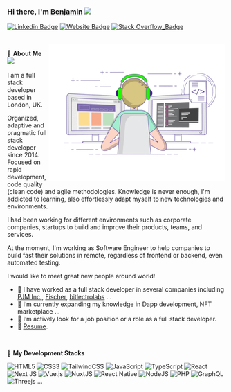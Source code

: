### Hi there, I'm <a href="https://benjamin-minato-portfolio.vercel.app" target="_blank">Benjamin</a> <img src="https://media.giphy.com/media/hvRJCLFzcasrR4ia7z/giphy.gif" width="25px">

[![Linkedin Badge](https://img.shields.io/badge/-LinkedIn-0e76a8?style=for-the-badge&style=flat-square&logo=Linkedin&logoColor=white)](https://www.linkedin.com/in/benjamin-minato-9aa306217/)
[![Website Badge](https://img.shields.io/badge/Website-3b5998?style=for-the-badge&style=flat-square&logo=google-chrome&logoColor=white)](https://benjamin-minato-portfolio.vercel.app)
[![Stack Overflow_Badge](https://img.shields.io/badge/-Stackoverflow-FE7A16?style=for-the-badge&style=lat-square&logo=stack-overflow&logoColor=white)](https://stackoverflow.com/users/13506072/top-dev-ops)

<br />
<img align="right" alt="GIF" src="https://github.com/Top-Dev-Ops/Top-Dev-Ops/blob/main/coding.gif?raw=true" width="408" height="318" />

👋 **About Me** &nbsp; ![](https://visitor-badge.glitch.me/badge?page_id=Top-Dev-Ops.Top-Dev-Ops)

I am a full stack developer based in London, UK.

Organized, adaptive and pragmatic full stack developer since 2014. Focused on rapid development, code quality (clean code) and agile methodologies. Knowledge is never enough, I'm addicted to learning, also effortlessly adapt myself to new technologies and environments.

I had been working for different environments such as corporate companies, startups to build and improve their products, teams, and services.

At the moment, I'm working as Software Engineer to help companies to build fast their solutions in remote, regardless of frontend or backend, even automated testing.

I would like to meet great new people around world!

- 🌱 I have worked as a full stack developer in several companies including [PJM Inc.](https://mementosjewelry.com), [Fischer](https://www.fischer-trauringe.de/konfischerator/configurator), [bitlectrolabs](https://bitlectrolabs.com) ...
- 👯 I’m currently expanding my knowledge in Dapp development, NFT marketplace ... 
- 🤝 I’m actively look for a job position or a role as a full stack developer.
- 📝 [Resume](https://github.com/Top-Dev-Ops/Top-Dev-Ops/blob/main/resume.pdf).

<br />


👋 **My Development Stacks**

![HTML5](https://img.shields.io/badge/html5-%23E34F26.svg?style=for-the-badge&logo=html5&logoColor=white)
![CSS3](https://img.shields.io/badge/css3-%231572B6.svg?style=for-the-badge&logo=css3&logoColor=white)
![TailwindCSS](https://img.shields.io/badge/tailwindcss-%2338B2AC.svg?style=for-the-badge&logo=tailwind-css&logoColor=white)
![JavaScript](https://img.shields.io/badge/javascript-%23323330.svg?style=for-the-badge&logo=javascript&logoColor=%23F7DF1E)
![TypeScript](https://img.shields.io/badge/typescript-%23007ACC.svg?style=for-the-badge&logo=typescript&logoColor=white)
![React](https://img.shields.io/badge/react-%2320232a.svg?style=for-the-badge&logo=react&logoColor=%2361DAFB)
![Next JS](https://img.shields.io/badge/Next-black?style=for-the-badge&logo=next.js&logoColor=white)
![Vue.js](https://img.shields.io/badge/vuejs-%2335495e.svg?style=for-the-badge&logo=vuedotjs&logoColor=%234FC08D)
![NuxtJS](https://img.shields.io/badge/Nuxt-black?style=for-the-badge&logo=nuxt.js&logoColor=white)
![React Native](https://img.shields.io/badge/react_native-%2320232a.svg?style=for-the-badge&logo=react&logoColor=%2361DAFB)
![NodeJS](https://img.shields.io/badge/node.js-6DA55F?style=for-the-badge&logo=node.js&logoColor=white)
![PHP](https://img.shields.io/badge/php-%23777BB4.svg?style=for-the-badge&logo=php&logoColor=white)
![GraphQL](https://img.shields.io/badge/-GraphQL-E10098?style=for-the-badge&logo=graphql&logoColor=white)
![Threejs](https://img.shields.io/badge/threejs-black?style=for-the-badge&logo=three.js&logoColor=white) ...


